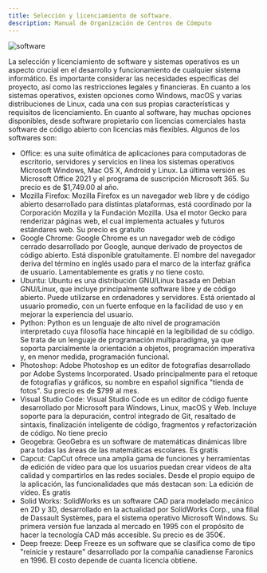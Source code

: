 ```yaml
---
title: Selección y licenciamiento de software.
description: Manual de Organización de Centros de Cómputo
---
```


![software](https://manualcc.eloychavez.dev/software.jpg)

La selección y licenciamiento de software y sistemas operativos es un aspecto crucial en el desarrollo y funcionamiento de cualquier sistema informático. Es importante considerar las necesidades específicas del proyecto, así como las restricciones legales y financieras.
En cuanto a los sistemas operativos, existen opciones como Windows, macOS y varias distribuciones de Linux, cada una con sus propias características y requisitos de licenciamiento.
En cuanto al software, hay muchas opciones disponibles, desde software propietario con licencias comerciales hasta software de código abierto con licencias más flexibles.
Algunos de los softwares son:
- Office: es una suite ofimática de aplicaciones para computadoras de escritorio, servidores y servicios en línea los sistemas operativos Microsoft Windows, Mac OS X, Android y Linux. La última versión es Microsoft Office 2021 y el programa de suscripción Microsoft 365. Su precio es de $1,749.00 al año.
- Mozilla Firefox: Mozilla Firefox es un navegador web libre y de código abierto desarrollado para distintas plataformas, está coordinado por la Corporación Mozilla y la Fundación Mozilla. Usa el motor Gecko para renderizar páginas web, el cual implementa actuales y futuros estándares web. Su precio es gratuito
- Google Chrome: Google Chrome es un navegador web de código cerrado desarrollado por Google, aunque derivado de proyectos de código abierto. Está disponible gratuitamente. El nombre del navegador deriva del término en inglés usado para el marco de la interfaz gráfica de usuario. Lamentablemente es gratis y no tiene costo.
- Ubuntu: Ubuntu es una distribución GNU/Linux basada en Debian GNU/Linux, que incluye principalmente software libre y de código abierto. Puede utilizarse en ordenadores y servidores. Está orientado al usuario promedio, con un fuerte enfoque en la facilidad de uso y en mejorar la experiencia del usuario. 
- Python: Python es un lenguaje de alto nivel de programación interpretado cuya filosofía hace hincapié en la legibilidad de su código. Se trata de un lenguaje de programación multiparadigma, ya que soporta parcialmente la orientación a objetos, programación imperativa y, en menor medida, programación funcional.
- Photoshop: Adobe Photoshop es un editor de fotografías desarrollado por Adobe Systems Incorporated. Usado principalmente para el retoque de fotografías y gráficos, su nombre en español significa "tienda de fotos".  Su precio es de $799 al mes.
- Visual Studio Code: Visual Studio Code es un editor de código fuente desarrollado por Microsoft para Windows, Linux, macOS y Web. Incluye soporte para la depuración, control integrado de Git, resaltado de sintaxis, finalización inteligente de código, fragmentos y refactorización de código. No tiene precio
- Geogebra: GeoGebra es un software de matemáticas dinámicas libre para todas las áreas de las matemáticas escolares. Es gratis
- Capcut: CapCut ofrece una amplia gama de funciones y herramientas de edición de vídeo para que los usuarios puedan crear vídeos de alta calidad y compartirlos en las redes sociales. Desde el propio equipo de la aplicación, las funcionalidades que más destacan son: La edición de vídeo. Es gratis
- Solid Works: SolidWorks es un software CAD para modelado mecánico en 2D y 3D, desarrollado en la actualidad por SolidWorks Corp., una filial de Dassault Systèmes, para el sistema operativo Microsoft Windows. Su primera versión fue lanzada al mercado en 1995 con el propósito de hacer la tecnología CAD más accesible. Su precio es de 350€.
- Deep freeze: Deep Freeze es un software que se clasifica como de tipo "reinicie y restaure" desarrollado por la compañía canadiense Faronics en 1996. El costo depende de cuanta licencia obtiene.


